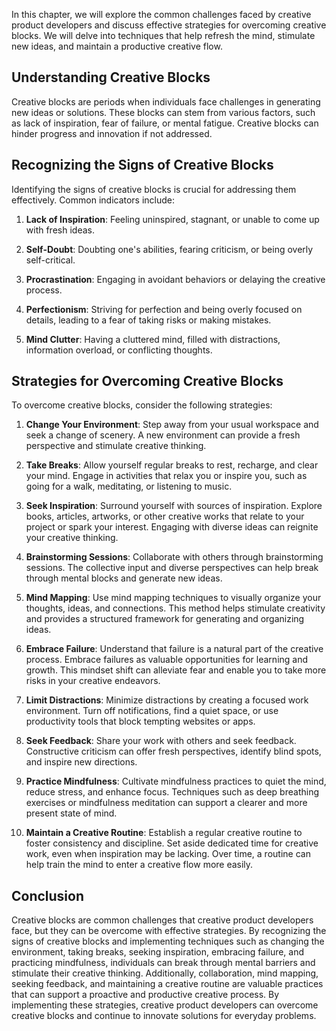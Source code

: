 
In this chapter, we will explore the common challenges faced by creative product developers and discuss effective strategies for overcoming creative blocks. We will delve into techniques that help refresh the mind, stimulate new ideas, and maintain a productive creative flow.

## Understanding Creative Blocks

Creative blocks are periods when individuals face challenges in generating new ideas or solutions. These blocks can stem from various factors, such as lack of inspiration, fear of failure, or mental fatigue. Creative blocks can hinder progress and innovation if not addressed.

## Recognizing the Signs of Creative Blocks

Identifying the signs of creative blocks is crucial for addressing them effectively. Common indicators include:

1. **Lack of Inspiration**: Feeling uninspired, stagnant, or unable to come up with fresh ideas.
    
2. **Self-Doubt**: Doubting one's abilities, fearing criticism, or being overly self-critical.
    
3. **Procrastination**: Engaging in avoidant behaviors or delaying the creative process.
    
4. **Perfectionism**: Striving for perfection and being overly focused on details, leading to a fear of taking risks or making mistakes.
    
5. **Mind Clutter**: Having a cluttered mind, filled with distractions, information overload, or conflicting thoughts.
    

## Strategies for Overcoming Creative Blocks

To overcome creative blocks, consider the following strategies:

1. **Change Your Environment**: Step away from your usual workspace and seek a change of scenery. A new environment can provide a fresh perspective and stimulate creative thinking.
    
2. **Take Breaks**: Allow yourself regular breaks to rest, recharge, and clear your mind. Engage in activities that relax you or inspire you, such as going for a walk, meditating, or listening to music.
    
3. **Seek Inspiration**: Surround yourself with sources of inspiration. Explore books, articles, artworks, or other creative works that relate to your project or spark your interest. Engaging with diverse ideas can reignite your creative thinking.
    
4. **Brainstorming Sessions**: Collaborate with others through brainstorming sessions. The collective input and diverse perspectives can help break through mental blocks and generate new ideas.
    
5. **Mind Mapping**: Use mind mapping techniques to visually organize your thoughts, ideas, and connections. This method helps stimulate creativity and provides a structured framework for generating and organizing ideas.
    
6. **Embrace Failure**: Understand that failure is a natural part of the creative process. Embrace failures as valuable opportunities for learning and growth. This mindset shift can alleviate fear and enable you to take more risks in your creative endeavors.
    
7. **Limit Distractions**: Minimize distractions by creating a focused work environment. Turn off notifications, find a quiet space, or use productivity tools that block tempting websites or apps.
    
8. **Seek Feedback**: Share your work with others and seek feedback. Constructive criticism can offer fresh perspectives, identify blind spots, and inspire new directions.
    
9. **Practice Mindfulness**: Cultivate mindfulness practices to quiet the mind, reduce stress, and enhance focus. Techniques such as deep breathing exercises or mindfulness meditation can support a clearer and more present state of mind.
    
10. **Maintain a Creative Routine**: Establish a regular creative routine to foster consistency and discipline. Set aside dedicated time for creative work, even when inspiration may be lacking. Over time, a routine can help train the mind to enter a creative flow more easily.
    

## Conclusion

Creative blocks are common challenges that creative product developers face, but they can be overcome with effective strategies. By recognizing the signs of creative blocks and implementing techniques such as changing the environment, taking breaks, seeking inspiration, embracing failure, and practicing mindfulness, individuals can break through mental barriers and stimulate their creative thinking. Additionally, collaboration, mind mapping, seeking feedback, and maintaining a creative routine are valuable practices that can support a proactive and productive creative process. By implementing these strategies, creative product developers can overcome creative blocks and continue to innovate solutions for everyday problems.
